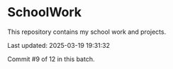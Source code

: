 # SchoolWork

This repository contains my school work and projects.

Last updated: 2025-03-19 19:31:32

Commit #9 of 12 in this batch.